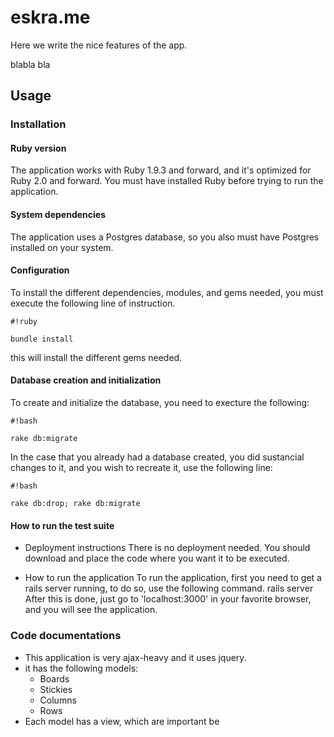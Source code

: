 # eskra.me #

Here we write the nice features of the app.

blabla bla

## Usage ##

### Installation ###

#### Ruby version ####
The application works with Ruby 1.9.3 and forward, and it's optimized for Ruby 2.0 and forward.
You must have installed Ruby before trying to run the application.

#### System dependencies ####
The application uses a Postgres database, so you also must have Postgres installed on your system.

#### Configuration ####
To install the different dependencies, modules, and gems needed, you must execute the following line of instruction.
		
```
#!ruby

bundle install
```

this will install the different gems needed.

#### Database creation and initialization ####
To create and initialize the database, you need to execture the following:
		
```
#!bash

rake db:migrate
```
In the case that you already had a database created, you did sustancial changes to it, and you wish to recreate it, use the following line:
		
```
#!bash

rake db:drop; rake db:migrate
```


#### How to run the test suite ####

* Deployment instructions
	There is no deployment needed. You should download and place the code where you want it to be executed.

* How to run the application
	To run the application, first you need to get a rails server running, to do so, use the following command.
		rails server
	After this is done, just go to 'localhost:3000' in your favorite browser, and you will see the application.

### Code documentations ###

* This application is very ajax-heavy and it uses jquery.
* it has the following models:
   * Boards
   * Stickies
   * Columns
   * Rows
* Each model has a view, which are important be


